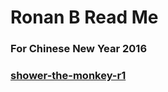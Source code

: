 
Ronan B Read Me
===

### For Chinese New Year 2016

### [shower-the-monkey-r1]( shower-the-monkey/shower-the-monkey-r1.html )
